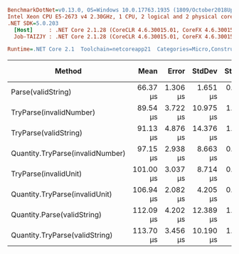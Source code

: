 ``` ini

BenchmarkDotNet=v0.13.0, OS=Windows 10.0.17763.1935 (1809/October2018Update/Redstone5), VM=Hyper-V
Intel Xeon CPU E5-2673 v4 2.30GHz, 1 CPU, 2 logical and 2 physical cores
.NET SDK=5.0.203
  [Host]     : .NET Core 2.1.28 (CoreCLR 4.6.30015.01, CoreFX 4.6.30015.01), X64 RyuJIT
  Job-TAIZJY : .NET Core 2.1.28 (CoreCLR 4.6.30015.01, CoreFX 4.6.30015.01), X64 RyuJIT

Runtime=.NET Core 2.1  Toolchain=netcoreapp21  Categories=Micro,Construction,Quantity,String  

```
|                           Method |      Mean |    Error |    StdDev |   StdErr |    Median |       Min |       Max | Ratio | MannWhitney(5%) | RatioSD |  Gen 0 |  Gen 1 | Gen 2 | Allocated |
|--------------------------------- |----------:|---------:|----------:|---------:|----------:|----------:|----------:|------:|---------------- |--------:|-------:|-------:|------:|----------:|
|               Parse(validString) |  66.37 μs | 1.306 μs |  1.651 μs | 0.344 μs |  65.74 μs |  64.21 μs |  69.30 μs |  1.00 |            Base |    0.00 | 6.5217 | 0.1553 |     - |     43 KB |
|          TryParse(invalidNumber) |  89.54 μs | 3.722 μs | 10.975 μs | 1.097 μs |  86.57 μs |  74.10 μs | 114.82 μs |  1.35 |          Slower |    0.10 | 6.2112 | 0.1941 |     - |     43 KB |
|            TryParse(validString) |  91.13 μs | 4.876 μs | 14.376 μs | 1.438 μs |  95.79 μs |  63.50 μs | 111.93 μs |  1.01 |          Slower |    0.04 | 6.5994 | 0.1294 |     - |     43 KB |
| Quantity.TryParse(invalidNumber) |  97.15 μs | 2.938 μs |  8.663 μs | 0.866 μs |  95.67 μs |  74.65 μs | 118.12 μs |  1.51 |          Slower |    0.12 | 6.3665 | 0.1553 |     - |     43 KB |
|            TryParse(invalidUnit) | 101.00 μs | 3.037 μs |  8.714 μs | 0.894 μs |  98.75 μs |  86.80 μs | 124.34 μs |  1.46 |          Slower |    0.09 | 6.2112 | 0.1941 |     - |     43 KB |
|   Quantity.TryParse(invalidUnit) | 106.94 μs | 2.082 μs |  4.205 μs | 0.595 μs | 106.31 μs | 100.55 μs | 116.07 μs |  1.61 |          Slower |    0.08 | 6.2112 | 0.1941 |     - |     43 KB |
|      Quantity.Parse(validString) | 112.09 μs | 4.202 μs | 12.389 μs | 1.239 μs | 114.62 μs |  85.10 μs | 136.22 μs |  1.88 |          Slower |    0.11 | 6.6753 | 0.2153 |     - |     46 KB |
|   Quantity.TryParse(validString) | 113.70 μs | 3.456 μs | 10.190 μs | 1.019 μs | 111.55 μs |  99.59 μs | 137.97 μs |  1.71 |          Slower |    0.13 | 6.6753 | 0.2153 |     - |     46 KB |
